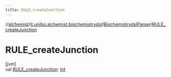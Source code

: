 ```yaml
---
title: RULE_createJunction
---
```

//[alchemist](../../../index.html)/[it.unibo.alchemist.biochemistrydsl](../index.html)/[BiochemistrydslParser](index.html)/[RULE_createJunction](-r-u-l-e_create-junction.html)



# RULE_createJunction



[jvm]\
val [RULE_createJunction](-r-u-l-e_create-junction.html): [Int](https://kotlinlang.org/api/latest/jvm/stdlib/kotlin/-int/index.html)




